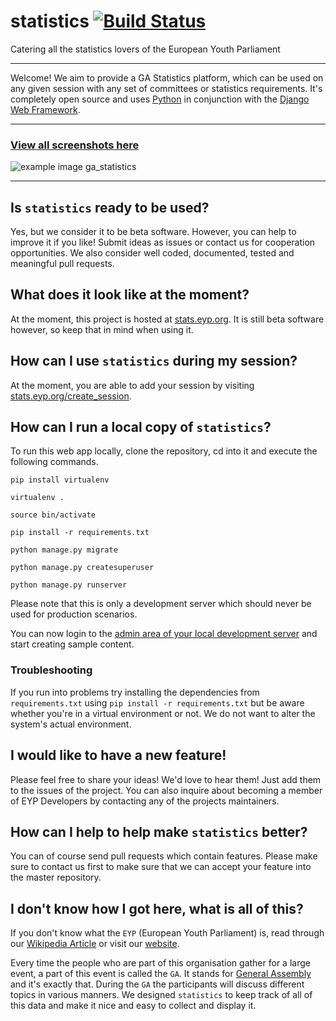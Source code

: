 # statistics [![Build Status](https://travis-ci.org/eyp-developers/statistics.svg?branch=master)](https://travis-ci.org/eyp-developers/statistics)
Catering all the statistics lovers of the European Youth Parliament

***
Welcome! We aim to provide a GA Statistics platform, which can be used on any given session with any set of committees or statistics requirements. It's completely open source and uses [Python](http://python.org) in conjunction with the [Django Web Framework](https://www.djangoproject.com/).

***
### [View all screenshots here](http://imgur.com/a/uPiFy#0)
![example image ga_statistics](http://i.imgur.com/JvM1uju.jpg "Example Image ga_statistics")

***

## Is `statistics` ready to be used?

Yes, but we consider it to be beta software. However, you can help to improve it if you like! Submit ideas as issues or contact us for cooperation opportunities. We also consider well coded, documented, tested and meaningful pull requests.

## What does it look like at the moment?

At the moment, this project is hosted at [stats.eyp.org](https://stats.eyp.org). It is still beta software however, so keep that in mind when using it.

## How can I use `statistics` during my session?

At the moment, you are able to add your session by visiting [stats.eyp.org/create_session](https://stats.eyp.org/create_session).

## How can I run a local copy of `statistics`?

To run this web app locally, clone the repository, cd into it and execute the following commands.

`pip install virtualenv`

`virtualenv .`

`source bin/activate`

`pip install -r requirements.txt`

`python manage.py migrate`

`python manage.py createsuperuser`

`python manage.py runserver`

Please note that this is only a development server which should never be used for production scenarios.

You can now login to the [admin area of your local development server](http://localhost:8000/admin/) and start creating sample content.

### Troubleshooting

If you run into problems try installing the dependencies from `requirements.txt` using `pip install -r requirements.txt` but be aware whether you're in a virtual environment or not. We do not want to alter the system's actual environment.


## I would like to have a new feature!

Please feel free to share your ideas! We'd love to hear them! Just add them to the issues of the project. You can also inquire about becoming a member of EYP Developers by contacting any of the projects maintainers.


## How can I help to help make `statistics` better?
You can of course send pull requests which contain features. Please make sure to contact us first to make sure that we can accept your feature into the master repository.

## I don't know how I got here, what is all of this?

If you don't know what the `EYP` (European Youth Parliament) is, read through our [Wikipedia Article](http://en.wikipedia.org/wiki/European_Youth_Parliament) or visit our [website](http://eyp.org).

Every time the people who are part of this organisation gather for a large event, a part of this event is called the `GA`. It stands for [General Assembly](http://en.wikipedia.org/wiki/General_assembly) and it's exactly that. During the `GA` the participants will discuss different topics in various manners. We designed `statistics` to keep track of all of this data and make it nice and easy to collect and display it.
